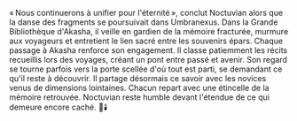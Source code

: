 « Nous continuerons à unifier pour l'éternité », conclut Noctuvian alors que la danse des fragments se poursuivait dans Umbranexus. Dans la Grande Bibliothèque d'Akasha, il veille en gardien de la mémoire fracturée, murmure aux voyageurs et entretient le lien sacré entre les souvenirs épars.
Chaque passage à Akasha renforce son engagement.
Il classe patiemment les récits recueillis lors des voyages, créant un pont entre passé et avenir.
Son regard se tourne parfois vers la porte scellée d'où tout est parti, se demandant ce qu'il reste à découvrir.
Il partage désormais ce savoir avec les novices venus de dimensions lointaines.
Chacun repart avec une étincelle de la mémoire retrouvée.
Noctuvian reste humble devant l'étendue de ce qui demeure encore caché.
🌙🕯️
